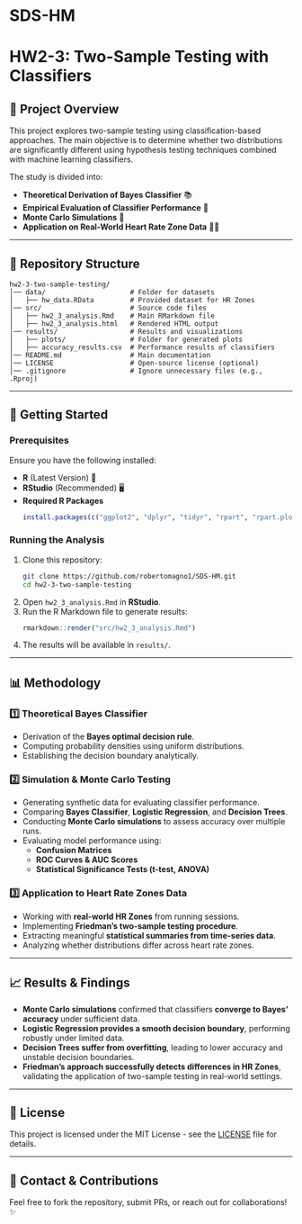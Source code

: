 # SDS-HM
# HW2-3: Two-Sample Testing with Classifiers

## 📌 Project Overview
This project explores two-sample testing using classification-based approaches. The main objective is to determine whether two distributions are significantly different using hypothesis testing techniques combined with machine learning classifiers.

The study is divided into:
- **Theoretical Derivation of Bayes Classifier** 📚
- **Empirical Evaluation of Classifier Performance** 🧪
- **Monte Carlo Simulations** 🎲
- **Application on Real-World Heart Rate Zone Data** 🏃‍♂️

---
## 📂 Repository Structure
```
hw2-3-two-sample-testing/
│── data/                     # Folder for datasets
│   ├── hw_data.RData         # Provided dataset for HR Zones
│── src/                      # Source code files
│   ├── hw2_3_analysis.Rmd    # Main RMarkdown file
│   ├── hw2_3_analysis.html   # Rendered HTML output
│── results/                  # Results and visualizations
│   ├── plots/                # Folder for generated plots
│   ├── accuracy_results.csv  # Performance results of classifiers
│── README.md                 # Main documentation
│── LICENSE                   # Open-source license (optional)
│── .gitignore                # Ignore unnecessary files (e.g., .Rproj)
```

---
## 🚀 Getting Started
### **Prerequisites**
Ensure you have the following installed:
- **R** (Latest Version) 🔢
- **RStudio** (Recommended) 🖥️
- **Required R Packages**
  ```r
  install.packages(c("ggplot2", "dplyr", "tidyr", "rpart", "rpart.plot", "pROC"))
  ```

### **Running the Analysis**
1. Clone this repository:
   ```sh
   git clone https://github.com/robertomagno1/SDS-HM.git
   cd hw2-3-two-sample-testing
   ```
2. Open `hw2_3_analysis.Rmd` in **RStudio**.
3. Run the R Markdown file to generate results:
   ```r
   rmarkdown::render("src/hw2_3_analysis.Rmd")
   ```
4. The results will be available in `results/`.

---
## 📊 Methodology

### **1️⃣ Theoretical Bayes Classifier**
- Derivation of the **Bayes optimal decision rule**.
- Computing probability densities using uniform distributions.
- Establishing the decision boundary analytically.

### **2️⃣ Simulation & Monte Carlo Testing**
- Generating synthetic data for evaluating classifier performance.
- Comparing **Bayes Classifier**, **Logistic Regression**, and **Decision Trees**.
- Conducting **Monte Carlo simulations** to assess accuracy over multiple runs.
- Evaluating model performance using:
  - **Confusion Matrices**
  - **ROC Curves & AUC Scores**
  - **Statistical Significance Tests (t-test, ANOVA)**

### **3️⃣ Application to Heart Rate Zones Data**
- Working with **real-world HR Zones** from running sessions.
- Implementing **Friedman’s two-sample testing procedure**.
- Extracting meaningful **statistical summaries from time-series data**.
- Analyzing whether distributions differ across heart rate zones.

---
## 📈 Results & Findings
- **Monte Carlo simulations** confirmed that classifiers **converge to Bayes’ accuracy** under sufficient data.
- **Logistic Regression provides a smooth decision boundary**, performing robustly under limited data.
- **Decision Trees suffer from overfitting**, leading to lower accuracy and unstable decision boundaries.
- **Friedman’s approach successfully detects differences in HR Zones**, validating the application of two-sample testing in real-world settings.

---
## 📜 License
This project is licensed under the MIT License - see the [LICENSE](LICENSE) file for details.

---
## 📧 Contact & Contributions
Feel free to fork the repository, submit PRs, or reach out for collaborations! ✨

